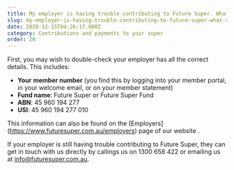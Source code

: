 ```yaml
---
title: My employer is having trouble contributing to Future Super. What can I do?
slug: my-employer-is-having-trouble-contributing-to-future-super-what-can-i-do
date: 2020-12-15T04:26:17.000Z
category: Contributions and payments to your super
order: 20
---
```


First, you may wish to double-check your employer has all the correct details. This includes:

- **Your** **member number** (you find this by logging into your member portal, in your welcome email, or on your member statement)
- **Fund name**: Future Super or Future Super Fund
- **ABN**: 45 960 194 277
- **USI**: 45 960 194 277 010

This information can also be found on the [Employers] (https://www.futuresuper.com.au/employers) page of our website .

If your employer is still having trouble contributing to Future Super, they can get in touch with us directly by callings us on 1300 658 422 or emailing us at [info@futuresuper.com.au](mailto:info@futuresuper.com.au).
